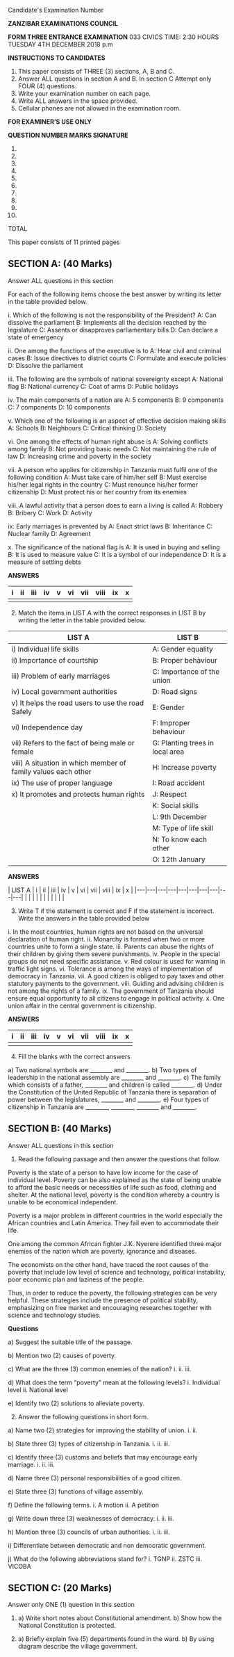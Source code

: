 Candidate's Examination Number

**ZANZIBAR EXAMINATIONS COUNCIL**

**FORM THREE ENTRANCE EXAMINATION**
033 CIVICS
TIME: 2:30 HOURS TUESDAY 4TH DECEMBER 2018 p.m

**INSTRUCTIONS TO CANDIDATES**

1.  This paper consists of THREE (3) sections, A, B and C.
2.  Answer ALL questions in section A and B. In section C Attempt only FOUR (4) questions.
3.  Write your examination number on each page.
4.  Write ALL answers in the space provided.
5.  Cellular phones are not allowed in the examination room.

**FOR EXAMINER’S USE ONLY**

**QUESTION NUMBER MARKS SIGNATURE**

1.
2.
3.
4.
5.
6.
7.
8.
9.
10.
TOTAL

This paper consists of 11 printed pages

## SECTION A: (40 Marks)
Answer ALL questions in this section

For each of the following items choose the best answer by writing its letter in the table provided below.

i. Which of the following is not the responsibility of the President?
    A: Can dissolve the parliament
    B: Implements all the decision reached by the legislature
    C: Assents or disapproves parliamentary bills
    D: Can declare a state of emergency

ii. One among the functions of the executive is to
    A: Hear civil and criminal cases
    B: Issue directives to district courts
    C: Formulate and execute policies
    D: Dissolve the parliament

iii. The following are the symbols of national sovereignty except
    A: National flag
    B: National currency
    C: Coat of arms
    D: Public holidays

iv. The main components of a nation are
    A: 5 components
    B: 9 components
    C: 7 components
    D: 10 components

v. Which one of the following is an aspect of effective decision making skills
    A: Schools
    B: Neighbours
    C: Critical thinking
    D: Society

vi. One among the effects of human right abuse is
    A: Solving conflicts among family
    B: Not providing basic needs
    C: Not maintaining the rule of law
    D: Increasing crime and poverty in the society

vii. A person who applies for citizenship in Tanzania must fulfil one of the following condition
    A: Must take care of him/her self
    B: Must exercise his/her legal rights in the country
    C: Must renounce his/her former citizenship
    D: Must protect his or her country from its enemies

viii. A lawful activity that a person does to earn a living is called
    A: Robbery
    B: Bribery
    C: Work
    D: Activity

ix. Early marriages is prevented by
    A: Enact strict laws
    B: Inheritance
    C: Nuclear family
    D: Agreement

x. The significance of the national flag is
    A: It is used in buying and selling
    B: It is used to measure value
    C: It is a symbol of our independence
    D: It is a measure of settling debts

**ANSWERS**

| i | ii | iii | iv | v | vi | vii | viii | ix | x |
|---|---|---|---|---|---|---|---|---|---|
|   |   |   |   |   |   |   |   |   |   |

2. Match the items in LIST A with the correct responses in LIST B by writing the letter in the table provided below.

**LIST A** | **LIST B**
------- | --------
i) Individual life skills | A: Gender equality
ii) Importance of courtship | B: Proper behaviour
iii) Problem of early marriages | C: Importance of the union
iv) Local government authorities | D: Road signs
v) It helps the road users to use the road Safely | E: Gender
vi) Independence day | F: Improper behaviour
vii) Refers to the fact of being male or female | G: Planting trees in local area
viii) A situation in which member of family values each other | H: Increase poverty
ix) The use of proper language | I: Road accident
x) It promotes and protects human rights | J: Respect
| | K: Social skills
| | L: 9th December
| | M: Type of life skill
| | N: To know each other
| | O: 12th January

**ANSWERS**

| LIST A | i | ii | iii | iv | v | vi | vii | viii | ix | x |
|---|---|---|---|---|---|---|---|---|---|
|   |   |   |   |   |   |   |   |   |   |

3. Write T if the statement is correct and F if the statement is incorrect. Write the answers in the table provided below

i. In the most countries, human rights are not based on the universal declaration of human right.
ii. Monarchy is formed when two or more countries unite to form a single state.
iii. Parents can abuse the rights of their children by giving them severe punishments.
iv. People in the special groups do not need specific assistance.
v. Red colour is used for warning in traffic light signs.
vi. Tolerance is among the ways of implementation of democracy in Tanzania.
vii. A good citizen is obliged to pay taxes and other statutory payments to the government.
viii. Guiding and advising children is not among the rights of a family.
ix. The government of Tanzania should ensure equal opportunity to all citizens to engage in political activity.
x. One union affair in the central government is citizenship.

**ANSWERS**

| i | ii | iii | iv | v | vi | vii | viii | ix | x |
|---|---|---|---|---|---|---|---|---|---|
|   |   |   |   |   |   |   |   |   |   |

4. Fill the blanks with the correct answers

a) Two national symbols are ________ and ________.
b) Two types of leadership in the national assembly are ________ and ________.
c) The family which consists of a father, ________ and children is called ________.
d) Under the Constitution of the United Republic of Tanzania there is separation of power between the legislatures, ________ and ________.
e) Four types of citizenship in Tanzania are ________, ________, ________ and ________.

## SECTION B: (40 Marks)
Answer ALL questions in this section

1. Read the following passage and then answer the questions that follow.

Poverty is the state of a person to have low income for the case of individual level. Poverty can be also explained as the state of being unable to afford the basic needs or necessities of life such as food, clothing and shelter. At the national level, poverty is the condition whereby a country is unable to be economical independent.

Poverty is a major problem in different countries in the world especially the African countries and Latin America. They fail even to accommodate their life.

One among the common African fighter J.K. Nyerere identified three major enemies of the nation which are poverty, ignorance and diseases.

The economists on the other hand, have traced the root causes of the poverty that include low level of science and technology, political instability, poor economic plan and laziness of the people.

Thus, in order to reduce the poverty, the following strategies can be very helpful. These strategies include the presence of political stability, emphasizing on free market and encouraging researches together with science and technology studies.

**Questions**

a) Suggest the suitable title of the passage.

b) Mention two (2) causes of poverty.

c) What are the three (3) common enemies of the nation?
    i.
    ii.
    iii.

d) What does the term “poverty” mean at the following levels?
    i. Individual level
    ii. National level

e) Identify two (2) solutions to alleviate poverty.

2. Answer the following questions in short form.

a) Name two (2) strategies for improving the stability of union.
    i.
    ii.

b) State three (3) types of citizenship in Tanzania.
    i.
    ii.
    iii.

c) Identify three (3) customs and beliefs that may encourage early marriage.
    i.
    ii.
    iii.

d) Name three (3) personal responsibilities of a good citizen.

e) State three (3) functions of village assembly.

f) Define the following terms.
    i. A motion
    ii. A petition

g) Write down three (3) weaknesses of democracy.
    i.
    ii.
    iii.

h) Mention three (3) councils of urban authorities.
    i.
    ii.
    iii.

i) Differentiate between democratic and non democratic government.

j) What do the following abbreviations stand for?
    i. TGNP
    ii. ZSTC
    iii. VICOBA

## SECTION C: (20 Marks)
Answer only ONE (1) question in this section

1.  a) Write short notes about Constitutional amendment.
    b) Show how the National Constitution is protected.

2.  a) Briefly explain five (5) departments found in the ward.
    b) By using diagram describe the village government.